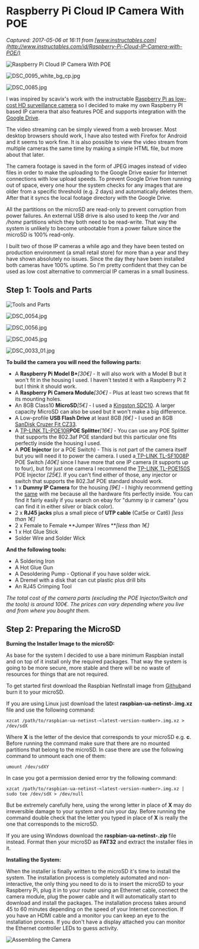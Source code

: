 # Raspberry Pi Cloud IP Camera With POE

_Captured: 2017-05-06 at 16:11 from [www.instructables.com](http://www.instructables.com/id/Raspberry-Pi-Cloud-IP-Camera-with-POE/)_

![Raspberry Pi Cloud IP Camera With POE](https://cdn.instructables.com/FKV/8MCO/IE2NDAYA/FKV8MCOIE2NDAYA.MEDIUM.jpg?width=614)

![DSC_0095_white_bg_cp.jpg](https://cdn.instructables.com/F6G/5DMK/IE2NDBPZ/F6G5DMKIE2NDBPZ.LARGE.jpg)

![DSC_0085.jpg](https://cdn.instructables.com/F2M/7X77/IE17X2SN/F2M7X77IE17X2SN.LARGE.jpg)

I was inspired by scavix's work with the instructable [Raspberry Pi as low-cost HD surveillance camera](https://www.instructables.com/id/Raspberry-Pi-as-low-cost-HD-surveillance-camera/) so I decided to make my own Raspberry PI based IP camera that also features POE and supports integration with the [Google Drive](https://www.google.com/drive/).

The video streaming can be simply viewed from a web browser. Most desktop browsers should work, I have also tested with Firefox for Android and it seems to work fine. It is also possible to view the video stream from multiple cameras the same time by making a simple HTML file, but more about that later.

The camera footage is saved in the form of JPEG images instead of video files in order to make the uploading to the Google Drive easier for Internet connections with low upload speeds. To prevent Google Drive from running out of space, every one hour the system checks for any images that are older from a specific threshold (e.g. 2 days) and automatically deletes them. After that it syncs the local footage directory with the Google Drive.

All the partitions on the microSD are read-only to prevent corruption from power failures. An external USB drive is also used to keep the _/var_ and _/home_ partitions which they both need to be read-write. That way the system is unlikely to become unbootable from a power failure since the microSD is 100% read-only.

I built two of those IP cameras a while ago and they have been tested on production environment (a small retail store) for more than a year and they have shown absolutely no issues. Since the day they have been installed both cameras have 100% uptime. So I'm pretty confident that they can be used as low cost alternative to commercial IP cameras in a small business.

## Step 1: Tools and Parts

![Tools and Parts](https://cdn.instructables.com/FS4/DNME/IE17X2OC/FS4DNMEIE17X2OC.MEDIUM.jpg?width=614)

![DSC_0054.jpg](https://cdn.instructables.com/FT8/3B1B/IE17X2M6/FT83B1BIE17X2M6.LARGE.jpg)

![DSC_0056.jpg](https://cdn.instructables.com/FKN/EL75/IE17X2MB/FKNEL75IE17X2MB.LARGE.jpg)

![DSC_0045.jpg](https://cdn.instructables.com/FC1/F5IL/IE17X2FM/FC1F5ILIE17X2FM.LARGE.jpg)

![DSC_0033_01.jpg](https://cdn.instructables.com/FVP/YZF7/IE17X2FA/FVPYZF7IE17X2FA.LARGE.jpg)

**To build the camera you will need the following parts:**

  * A **Raspberry Pi Model B+**_[30€]_ \- It will also work with a Model B but it won't fit in the housing I used. I haven't tested it with a Raspberry Pi 2 but I think it should work.
  * A **Raspberry Pi Camera Module**_[30€]_ \- Plus at least two screws that fit its mounting holes.
  * An 8GB Class10 **MicroSD**_[5€]_ \- I used a [Kingston SDC10](http://www.kingston.com/us/support/technical/products?model=SDC10). A larger capacity MicroSD can also be used but it won't make a big difference.
  * A Low-profile **USB Flash Drive** at least 8GB _[6€]_ \- I used an 8GB [SanDisk Cruzer Fit CZ33](http://www.sandisk.com/products/usb/drives/cruzer-fit/).
  * A [TP-LINK TL-POE10R](http://www.tp-link.com/en/products/details/cat-4794_TL-POE10R.html)**POE Splitter**_[16€]_ \- You can use any POE Splitter that supports the 802.3af POE standard but this particular one fits perfectly inside the housing I used.
  * A **POE Injector** (or a POE Switch) - This is not part of the camera itself but you will need it to power the camera. I used a[ TP-LINK TL-SF1008P](http://www.tp-link.com/en/products/details/cat-42_TL-SF1008P.html) POE Switch _[40€]_ since I have more that one IP camera (it supports up to four), but for just one camera I recommend the [TP-LINK TL-POE150S](http://www.tp-link.com/en/products/details/cat-4794_TL-POE150S.html) POE Injector _[25€]_. If you can't find either of those, any injector or switch that supports the 802.3af POE standard should work. 
  * 1 x **Dummy IP Camera** for the housing _[9€]_ \- I highly recommend getting the [same](https://cdn.instructables.com/FVP/YZF7/IE17X2FA/FVPYZF7IE17X2FA.LARGE.jpg) with me because all the hardware fits perfectly inside. You can find it fairly easily if you search on ebay for "dummy ip ir camera" (you can find it in either silver or black color).
  * 2 x **RJ45 jacks** plus a small piece of **UTP cable** (Cat5e or Cat6) _[less than 1€]_
  * 2 x Female to Female **Jumper Wires **_[less than 1€]_
  * 1 x Hot Glue Stick
  * Solder Wire and Solder Wick

**And the following tools:**

  * A Soldering Iron
  * A Hot Glue Gun
  * A Desoldering Pump - Optional if you have solder wick.
  * A Dremel with a disk that can cut plastic plus drill bits
  * An RJ45 Crimping Tool

_The total cost of the camera parts (excluding the POE Injector/Switch and the tools) is around 100€. The prices can vary depending where you live and from where you bought them._

## Step 2: Preparing the MicroSD

**Burning the Installer Image to the microSD:**

As base for the system I decided to use a bare minimum Raspbian install and on top of it install only the required packages. That way the system is going to be more secure, more stable and there will be no waste of resources for things that are not required.

To get started first download the Raspbian NetInstall image from [Github](https://github.com/debian-pi/raspbian-ua-netinst/releases)and burn it to your microSD.

If you are using Linux just download the latest **raspbian-ua-netinst-<latest-version-number>.img.xz** file and use the following command:
    
    
    xzcat /path/to/raspbian-ua-netinst-<latest-version-number>.img.xz > /dev/sdX

Where **X** is the letter of the device that corresponds to your microSD e.g. **c**. Before running the command make sure that there are no mounted partitions that belong to the microSD. In case there are use the following command to unmount each one of them:
    
    
    umount /dev/sdXY

In case you got a permission denied error try the following command:
    
    
    xzcat /path/to/raspbian-ua-netinst-<latest-version-number>.img.xz | sudo tee /dev/sdX > /dev/null

But be extremely carefully here, using the wrong letter in place of **X** may do irreversible damage to your system and ruin your day. Before running the command double check that the letter you typed in place of **X** is really the one that corresponds to the microSD.

If you are using Windows download the **raspbian-ua-netinst-<latest-version-number>.zip** file instead. Format then your microSD as **FAT32** and extract the installer files in it.

**Installing the System:**

When the installer is finally written to the microSD it's time to install the system. The installation process is completely automated and non-interactive, the only thing you need to do is to insert the microSD to your Raspberry Pi, plug it in to your router using an Ethernet cable, connect the camera module, plug the power cable and it will automatically start to download and install the packages. The installation process takes around 45 to 60 minutes depending on the speed of your Internet connection. If you have an HDMI cable and a monitor you can keep an eye to the installation process. If you don't have a display attached you can monitor the Ethernet controller LEDs to guess activity.

![Assembling the Camera](https://cdn.instructables.com/FQ7/GS5F/IE17X2HP/FQ7GS5FIE17X2HP.MEDIUM.jpg?width=614)
